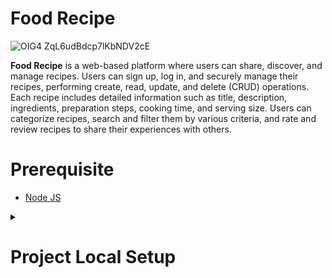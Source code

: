 # Food Recipe
![OIG4 ZqL6udBdcp7lKbNDV2cE](https://github.com/Antony-M1/recipehub/assets/96291963/587295d0-53a1-46a5-b074-604da619d070)


**Food Recipe** is a web-based platform where users can share, discover, and manage recipes. Users can sign up, log in, and securely manage their recipes, performing create, read, update, and delete (CRUD) operations. Each recipe includes detailed information such as title, description, ingredients, preparation steps, cooking time, and serving size. Users can categorize recipes, search and filter them by various criteria, and rate and review recipes to share their experiences with others.

# Prerequisite
* [Node JS](https://nodejs.org/en)

<details>
  <summary><h1>Project Local Setup</h1></summary>
 

### Step 1: Clone The Project
clone the repo using the below command
```
git clone https://github.com/Antony-M1/recipehub.git
```

### Step 2: Install the Requirements
```
npm install
```

### Step 3: Collect Static Files
```
npm run start
```

</details>


